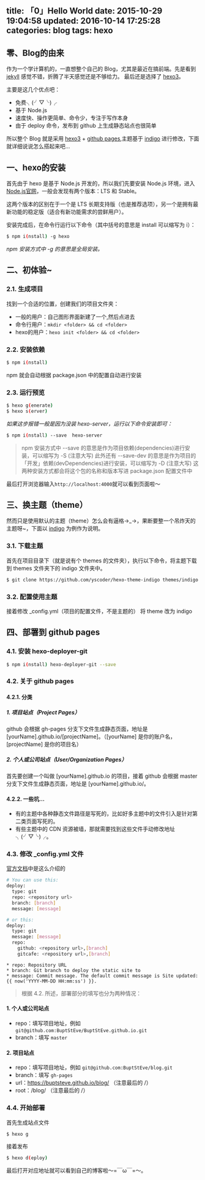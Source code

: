 title: 「0」Hello World
date: 2015-10-29 19:04:58
updated: 2016-10-14 17:25:28
categories: blog
tags: hexo
---

## 零、Blog的由来
作为一个学计算机的，一直想整个自己的 Blog，尤其是最近在搞前端。先是看到 [jekyll](http://jekyllcn.com/) 感觉不错，折腾了半天感觉还是不够给力。
最后还是选择了 [hexo3](https://hexo.io/)。

<!-- more -->

主要是这几个优点吧：

* 免费╮(╯▽╰)╭
* 基于 Node.js
* 速度快、操作更简单、命令少，专注于写作本身
* 由于 deploy 命令，发布到 github 上生成静态站点也很简单

所以整个 Blog 就是采用 [hexo3](https://hexo.io/) + [github pages](https://pages.github.com/),主题基于 [indigo](https://github.com/yscoder/hexo-theme-indigo) 进行修改，下面就详细说说怎么搭起来吧...

## 一、hexo的安装
首先由于 hexo 是基于 Node.js 开发的，所以我们先要安装 Node.js 环境，进入[Node.js官网](https://nodejs.org/en/)，一般会发现有两个版本：LTS 和 Stable。

这两个版本的区别在于一个是 LTS 长期支持版（也是推荐选项），另一个是拥有最新功能的稳定版（适合有新功能需求的尝鲜用户）。

安装完成后，在命令行运行以下命令（其中括号的意思是 install 可以缩写为 i）：

```bash
$ npm i(nstall) -g hexo
```

*npm 安装方式中 -g 的意思是全局安装。*

## 二、初体验~
### 2.1. 生成项目
找到一个合适的位置，创建我们的项目文件夹：

* 一般的用户：自己图形界面新建了一个,然后点进去
* 命令行用户：`mkdir <folder> && cd <folder>`
* hexo的用户：`hexo init <folder> && cd <folder>`

### 2.2. 安装依赖

```bash
$ npm i(nstall)
```

npm 就会自动根据 package.json 中的配置自动进行安装

### 2.3. 运行预览

```bash
$ hexo g(enerate)
$ hexo s(erver)
```

*如果这步报错一般是因为没装 hexo-server，运行以下命令安装即可：*

```bash
$ npm i(nstall) --save  hexo-server
```

> npm 安装方式中 --save 的意思是作为项目依赖(dependencies)进行安装，可以缩写为 -S (注意大写)
> 此外还有 --save-dev 的意思是作为项目的「开发」依赖(devDependencies)进行安装，可以缩写为 -D (注意大写)
> 这两种安装方式都会将这个包的名称和版本写进 package.json 配置文件中

最后打开浏览器输入`http://localhost:4000`就可以看到页面啦～

## 三、换主题（theme）
然而只是使用默认的主题（theme）怎么会有逼格→_→，果断要整一个吊炸天的主题呀~，下面以 [indigo](https://github.com/yscoder/hexo-theme-indigo) 为例作为说明。

### 3.1. 下载主题
首先在项目目录下（就是说有个 themes 的文件夹），执行以下命令，将主题下载到 themes 文件夹下的 indigo 文件夹中。

```bash
$ git clone https://github.com/yscoder/hexo-theme-indigo themes/indigo
```

### 3.2. 配置使用主题
接着修改 _config.yml（项目的配置文件，不是主题的） 将 theme 改为 indigo

## 四、部署到 github pages
### 4.1. 安装 hexo-deployer-git

```bash
$ npm i(nstall) hexo-deployer-git --save
```

### 4.2. 关于 github pages
#### 4.2.1. 分类
##### 1. 项目站点（Project Pages）
github 会根据 gh-pages 分支下文件生成静态页面，地址是  [yourName].github.io/[projectName]。（[yourName] 是你的账户名，[projectName] 是你的项目名）

##### 2. 个人或公司站点（User/Organization Pages）
首先要创建一个叫做 [yourName].github.io 的项目，接着 github 会根据 master 分支下文件生成静态页面，地址是 [yourName].github.io/。

#### 4.2.2. 一些坑...
* 有的主题中各种静态文件路径是写死的，比如好多主题中的文件引入是针对第二类页面写死的。
* 有些主题中的 CDN 资源被墙，那就需要找到这些文件手动修改地址╮(╯▽╰)╭。

### 4.3. 修改 _config.yml 文件
[官方文档](htjtps://github.com/hexojs/hexo-deployer-git)中是这么介绍的

```bash
# You can use this:
deploy:
  type: git
  repo: <repository url>
  branch: [branch]
  message: [message]

# or this:
deploy:
  type: git
  message: [message]
  repo:
    github: <repository url>,[branch]
    gitcafe: <repository url>,[branch]
```

```
* repo: Repository URL
* branch: Git branch to deploy the static site to
* message: Commit message. The default commit message is Site updated: {{ now('YYYY-MM-DD HH:mm:ss') }}.
```

> 根据 4.2. 所述，部署部分的填写也分为两种情况：

#### 1. 个人或公司站点
* repo：填写项目地址，例如 `git@github.com:BuptStEve/BuptStEve.github.io.git`
* branch：填写 `master`

#### 2. 项目站点
* repo：填写项目地址，例如 `git@github.com:BuptStEve/blog.git`
* branch：填写 `gh-pages`
* url：https://buptsteve.github.io/blog/ （注意最后的 /）
* root：/blog/ （注意最后的 /）

### 4.4. 开始部署
首先生成站点文件

```bash
$ hexo g
```

接着发布

```bash
$ hexo d(eploy)
```

最后打开对应地址就可以看到自己的博客啦～=￣ω￣=～。
